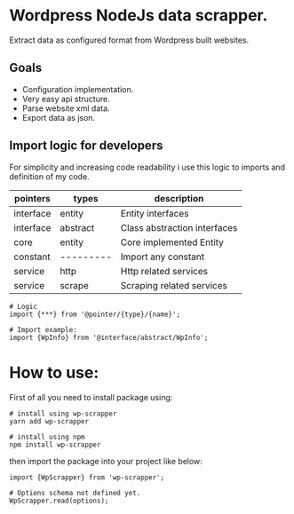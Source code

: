 # Wordpress NodeJs data scrapper.

Extract data as configured format from Wordpress built websites.

## Goals

- Configuration implementation.
- Very easy api structure.
- Parse website xml data.
- Export data as json.

## Import logic for developers

For simplicity and increasing code readability i use this logic to imports and definition of my code.

| pointers  | types     | description                  |
| --------- | --------- | ---------------------------- |
| interface | entity    | Entity interfaces            |
| interface | abstract  | Class abstraction interfaces |
| core      | entity    | Core implemented Entity      |
| constant  | --------- | Import any constant          |
| service   | http      | Http related services        |
| service   | scrape    | Scraping related services    |

```
# Logic
import {***} from '@pointer/{type}/{name}';

# Import example:
import {WpInfo} from '@interface/abstract/WpInfo';
```

# How to use:

First of all you need to install package using:

```
# install using wp-scrapper
yarn add wp-scrapper

# install using npm
npm install wp-scrapper
```

then import the package into your project like below:

```
import {WpScrapper} from 'wp-scrapper';

# Options schema not defined yet.
WpScrapper.read(options);
```

